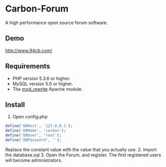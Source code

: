 Carbon-Forum
============

A high performance open source forum software. 

Demo
------------

http://www.94cb.com/

Requirements
------------
* PHP version 5.3.6 or higher.
* MySQL version 5.0 or higher.
* The [mod_rewrite](http://httpd.apache.org/docs/2.2/mod/mod_rewrite.html) Apache module.

Install
------------

1. Open config.php
```php
define('DBHost', '127.0.0.1');
define('DBName', 'carbon');
define('DBUser', 'root');
define('DBPassword', '');
```
Replace the constant value with the value that you actually use. 
2. Import the database.sql
3. Open the Forum, and register. 
The first registered users will become administrators. 